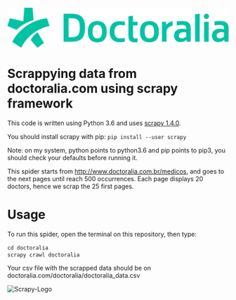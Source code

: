 ![doctoralia_logo](doctoralia_logo.png)
# Scrappying data from doctoralia.com using scrapy framework

This code is written using Python 3.6 and uses [scrapy 1.4.0](https://scrapy.org/).

You should install scrapy with pip:
```pip install --user scrapy```

Note: on my system, python points to python3.6 and pip points to pip3, you should check your defaults before running it.

This spider starts from http://www.doctoralia.com.br/medicos, and goes to the next pages until reach 500 occurrences. Each page displays 20 doctors, hence we scrap the 25 first pages.

# Usage
To run this spider, open the terminal on this repository, then type:
```
cd doctoralia
scrapy crawl doctoralia
```

Your csv file with the scrapped data should be on doctoralia.com/doctoralia/doctoralia_data.csv

![Scrapy-Logo](Scrapy-Logo-Horizontal.png)
